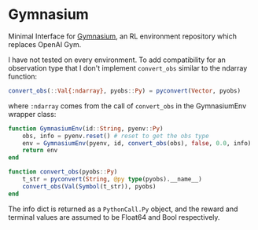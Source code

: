 # Gymnasium

Minimal Interface for [Gymnasium](https://gymnasium.farama.org/content/basic_usage/), an RL environment repository which replaces OpenAI Gym. 


I have not tested on every environment. To add compatibility for an observation type that I don't implement `convert_obs` similar to the ndarray function:

```julia
convert_obs(::Val{:ndarray}, pyobs::Py) = pyconvert(Vector, pyobs)
```

where `:ndarray` comes from the call of `convert_obs` in the GymnasiumEnv wrapper class:

```julia
function GymnasiumEnv(id::String, pyenv::Py)
    obs, info = pyenv.reset() # reset to get the obs type
    env = GymnasiumEnv(pyenv, id, convert_obs(obs), false, 0.0, info)
    return env
end

function convert_obs(pyobs::Py)
    t_str = pyconvert(String, @py type(pyobs).__name__)
    convert_obs(Val(Symbol(t_str)), pyobs)
end
```

The info dict is returned as a `PythonCall.Py` object, and the reward and terminal values are assumed to be Float64 and Bool respectively. 
